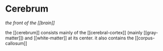 # Cerebrum

_the front of the [[brain]]_

the [[cerebrum]] consists mainly of the [[cerebral-cortex]] (mainly [[gray-matter]]) and [[white-matter]] at its center. it also contains the [[corpus-callosum]]
